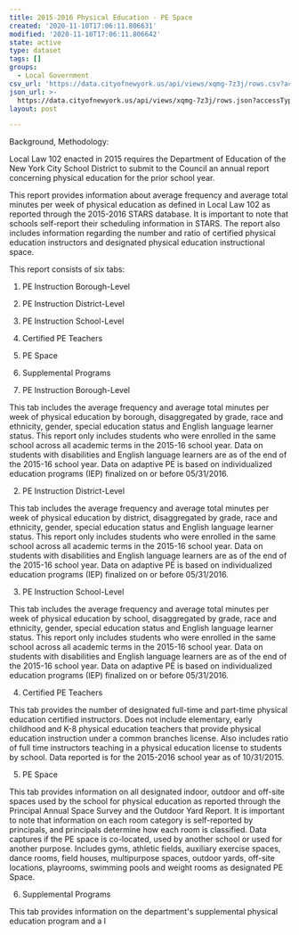 ```yaml
---
title: 2015-2016 Physical Education - PE Space
created: '2020-11-10T17:06:11.806631'
modified: '2020-11-10T17:06:11.806642'
state: active
type: dataset
tags: []
groups:
  - Local Government
csv_url: 'https://data.cityofnewyork.us/api/views/xqmg-7z3j/rows.csv?accessType=DOWNLOAD'
json_url: >-
  https://data.cityofnewyork.us/api/views/xqmg-7z3j/rows.json?accessType=DOWNLOAD
layout: post

---
```

Background, Methodology: 

Local Law 102 enacted in 2015 requires the Department of Education of the New York City School District to submit to the Council an annual report concerning physical education for the prior school year.


This report provides information about average frequency and average total minutes per week of physical education as defined in Local Law 102 as reported through the 2015-2016 STARS database. It is important to note that schools self-report their scheduling information in STARS. The report also includes information regarding the number and ratio of certified physical education instructors and designated physical education instructional space.


This report consists of six tabs:


1. PE Instruction Borough-Level
2. PE Instruction District-Level
3. PE Instruction School-Level
4. Certified PE Teachers
5. PE Space
6. Supplemental Programs


1. PE Instruction Borough-Level

This tab includes the average frequency and average total minutes per week of physical education by borough, disaggregated by grade, race and ethnicity, gender, special education status and English language learner status. This report only includes students who were enrolled in the same school across all academic terms in the 2015-16 school year. Data on students with disabilities and English language learners are as of the end of the 2015-16 school year. Data on adaptive PE is based on individualized education programs (IEP) finalized on or before 05/31/2016.


2. PE Instruction District-Level

This tab includes the average frequency and average total minutes per week of physical education by district, disaggregated by grade, race and ethnicity, gender, special education status and English language learner status. This report only includes students who were enrolled in the same school across all academic terms in the 2015-16 school year. Data on students with disabilities and English language learners are as of the end of the 2015-16 school year. Data on adaptive PE is based on individualized education programs (IEP) finalized on or before 05/31/2016.


3. PE Instruction School-Level

This tab includes the average frequency and average total minutes per week of physical education by school, disaggregated by grade, race and ethnicity, gender, special education status and English language learner status. This report only includes students who were enrolled in the same school across all academic terms in the 2015-16 school year. Data on students with disabilities and English language learners are as of the end of the 2015-16 school year. Data on adaptive PE is based on individualized education programs (IEP) finalized on or before 05/31/2016.


4. Certified PE Teachers

This tab provides the number of designated full-time and part-time physical education certified instructors. Does not include elementary, early childhood and K-8 physical education teachers that provide physical education instruction under a common branches license. Also includes ratio of full time instructors teaching in a physical education license to students by school. Data reported is for the 2015-2016 school year as of 10/31/2015.


5. PE Space

This tab provides information on all designated indoor, outdoor and off-site spaces used by the school for physical education as reported through the Principal Annual Space Survey and the Outdoor Yard Report. It is important to note that information on each room category is self-reported by principals, and principals determine how each room is classified. Data captures if the PE space is co-located, used by another school or used for another purpose. Includes gyms, athletic fields, auxiliary exercise spaces, dance rooms, field houses, multipurpose spaces, outdoor yards, off-site locations, playrooms, swimming pools and weight rooms as designated PE Space.


6. Supplemental Programs

This tab provides information on the department's supplemental physical education program and a l
